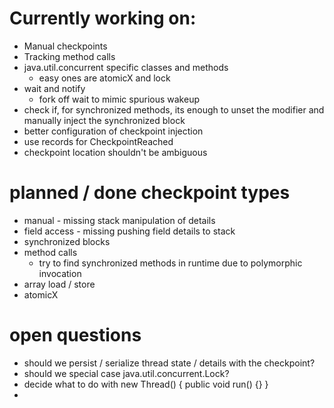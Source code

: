 # Currently working on:
- Manual checkpoints
- Tracking method calls
- java.util.concurrent specific classes and methods
  - easy ones are atomicX and lock
- wait and notify
  - fork off wait to mimic spurious wakeup
- check if, for synchronized methods, its enough to unset the modifier and manually inject the synchronized block
- better configuration of checkpoint injection
- use records for CheckpointReached
- checkpoint location shouldn't be ambiguous


# planned / done checkpoint types
- manual - missing stack manipulation of details
- field access - missing pushing field details to stack
- synchronized blocks 
- method calls
  - try to find synchronized methods in runtime due to polymorphic invocation
- array load / store
- atomicX


# open questions
- should we persist / serialize thread state / details with the checkpoint?
- should we special case java.util.concurrent.Lock?
- decide what to do with new Thread() { public void run() {} }
- 